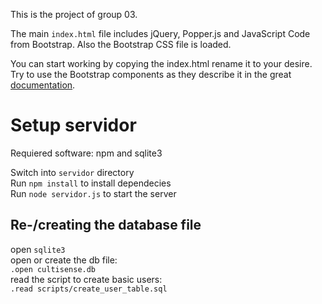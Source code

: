 This is the project of group 03. 

The main `index.html` file includes jQuery, Popper.js and JavaScript Code from Bootstrap. Also the Bootstrap CSS file is loaded.

You can start working by copying the index.html rename it to your desire. Try to use the Bootstrap components as they describe it in the great [documentation](https://getbootstrap.com/docs/4.0/getting-started/introduction/). 

# Setup servidor

Requiered software: npm and sqlite3

Switch into `servidor` directory  
Run `npm install` to install dependecies  
Run `node servidor.js` to start the server  

## Re-/creating the database file
open `sqlite3`  
open or create the db file:  
`.open cultisense.db`  
read the script to create basic users:  
`.read scripts/create_user_table.sql`  